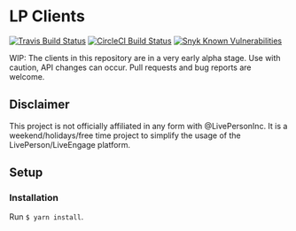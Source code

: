 # LP Clients

[![Travis Build Status](https://travis-ci.org/busybeaver/lp-libs.svg?branch=master)](https://travis-ci.org/busybeaver/lp-libs)
[![CircleCI Build Status](https://circleci.com/gh/busybeaver/lp-libs.svg?style=shield)](https://circleci.com/gh/busybeaver/lp-libs)
[![Snyk Known Vulnerabilities](https://snyk.io/test/github/busybeaver/lp-libs/badge.svg)](https://snyk.io/test/github/busybeaver/lp-libs)


WIP: The clients in this repository are in a very early alpha stage. Use with caution, API changes can occur. Pull requests and bug reports are welcome.

## Disclaimer

This project is not officially affiliated in any form with @LivePersonInc. It is a weekend/holidays/free time project to simplify the usage of the LivePerson/LiveEngage platform.

## Setup

### Installation

Run `$ yarn install`.
